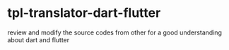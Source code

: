 # tpl-translator-dart-flutter
review and modify the source codes from other for a good understanding about dart and flutter
